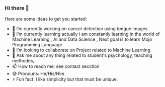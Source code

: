 ### Hi there 👋



Here are some ideas to get you started:

- 🔭 I’m currently working on cancer detection using tongue images 
- 🌱 I’m currently learning actually i am constantly learning in the world of Machine Learning , AI and Data Science , Next goal is to learn Mojo Programming Language
- 👯 I’m looking to collaborate on Project related to Machine Learning
- 💬 Ask me about any thing related to student's psychology, teaching methodes,
- 📫 How to reach me: see contact secction 
- 😄 Pronouns: He/His/Him
- ⚡ Fun fact: I like simplicity but that must be unique.

